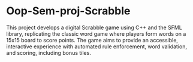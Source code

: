 # Oop-Sem-proj-Scrabble
This project develops a digital Scrabble game using C++ and the SFML library, replicating the classic word game where players form words on a 15x15 board to score points. The game aims to provide an accessible, interactive experience with automated rule enforcement, word validation, and scoring, including bonus tiles.

